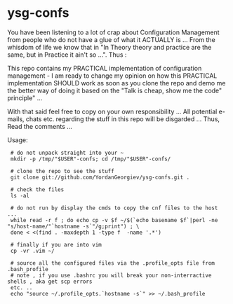 # ysg-confs

You have been listening to a lot of crap about Configuration Management from people who do not have
a glue of what it ACTUALLY is ... From the whisdom of life we know that in "In Theory theory and
practice are the same, but in Practice it ain't so ...". Thus :

This repo contains my PRACTICAL implementation of configuration management - I am ready to change my opinion on how this PRACTICAL implementation SHOULD work as soon as you clone the repo and demo me the better way of doing it based on the "Talk is cheap, show me the code" principle" ...

With that said feel free to copy on your own responsibility ...
All potential e-mails, chats etc. regarding the stuff in this repo will be disgarded ... 
Thus, Read the comments ... 

Usage:

     # do not unpack straight into your ~
     mkdir -p /tmp/"$USER"-confs; cd /tmp/"$USER"-confs/
     
     # clone the repo to see the stuff 
     git clone git://github.com/YordanGeorgiev/ysg-confs.git .

     # check the files
     ls -al

     # do not run by display the cmds to copy the cnf files to the host ...
     while read -r f ; do echo cp -v $f ~/$(`echo basename $f`|perl -ne "s/host-name/"`hostname -s`"/g;print") ; \
     done < <(find . -maxdepth 1 -type f  -name '.*')

     # finally if you are into vim 
     cp -vr .vim ~/

     # source all the configured files via the .profile_opts file from .bash_profile
     # note , if you use .bashrc you will break your non-interractive shells , aka get scp errors
     etc. ..
     echo "source ~/.profile_opts.`hostname -s`" >> ~/.bash_profile
